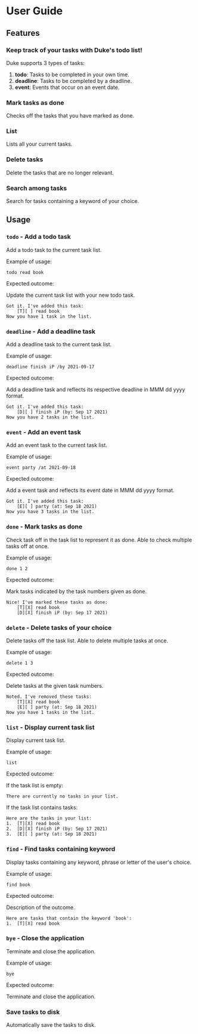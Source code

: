 # User Guide

## Features 

### Keep track of your tasks with Duke's todo list!

Duke supports 3 types of tasks:
1. **todo**: Tasks to be completed in your own time.
2. **deadline**: Tasks to be completed by a deadline.
3. **event**: Events that occur on an event date.

### Mark tasks as done

Checks off the tasks that you have marked as done.

### List

Lists all your current tasks.

### Delete tasks

Delete the tasks that are no longer relevant.

### Search among tasks

Search for tasks containing a keyword of your choice.

## Usage

### `todo` - Add a todo task

Add a todo task to the current task list.

Example of usage: 

`todo read book`

Expected outcome:

Update the current task list with your new todo task.

```
Got it. I've added this task:
    [T][ ] read book
Now you have 1 task in the list.
```


### `deadline` - Add a deadline task

Add a deadline task to the current task list.

Example of usage:

`deadline finish iP /by 2021-09-17`

Expected outcome:

Add a deadline task and reflects its respective deadline in MMM dd yyyy format.

```
Got it. I've added this task:
    [D][ ] finish iP (by: Sep 17 2021)
Now you have 2 tasks in the list.
```


### `event` - Add an event task

Add an event task to the current task list.

Example of usage:

`event party /at 2021-09-18`

Expected outcome:

Add a event task and reflects its event date in MMM dd yyyy format.

```
Got it. I've added this task:
    [E][ ] party (at: Sep 18 2021)
Now you have 3 tasks in the list.
```


### `done` - Mark tasks as done

Check task off in the task list to represent it as done. Able to check multiple tasks off at once.

Example of usage:

`done 1 2`

Expected outcome:

Mark tasks indicated by the task numbers given as done.

```
Nice! I've marked these tasks as done:
    [T][X] read book
    [D][X] finish iP (by: Sep 17 2021)
```


### `delete` - Delete tasks of your choice

Delete tasks off the task list. Able to delete multiple tasks at once.

Example of usage:

`delete 1 3`

Expected outcome:

Delete tasks at the given task numbers.

```
Noted. I've removed these tasks:
    [T][X] read book
    [E][ ] party (at: Sep 18 2021)
Now you have 1 tasks in the list.
```


### `list` - Display current task list

Display current task list.

Example of usage:

`list`

Expected outcome:

If the task list is empty:
```
There are currently no tasks in your list.
```

If the task list contains tasks:
```
Here are the tasks in your list:
1.  [T][X] read book
2.  [D][X] finish iP (by: Sep 17 2021)
3.  [E][ ] party (at: Sep 18 2021)
```



### `find` - Find tasks containing keyword

Display tasks containing any keyword, phrase or letter of the user's choice.

Example of usage:

`find book`

Expected outcome:

Description of the outcome.

```
Here are tasks that contain the keyword 'book':
1.  [T][X] read book
```


### `bye` - Close the application

Terminate and close the application.

Example of usage:

`bye`

Expected outcome:

Terminate and close the application.


### Save tasks to disk

Automatically save the tasks to disk.